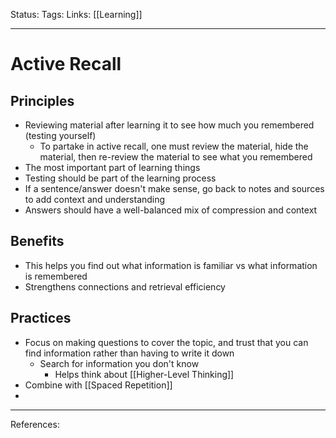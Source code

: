 Status:
Tags:
Links: [[Learning]]
___
# Active Recall
## Principles
-   Reviewing material after learning it to see how much you remembered (testing yourself)
	-   To partake in active recall, one must review the material, hide the material, then re-review the material to see what you remembered
- The most important part of learning things
- Testing should be part of the learning process
- If a sentence/answer doesn't make sense, go back to notes and sources to add context and understanding
- Answers should have a well-balanced mix of compression and context
## Benefits
-   This helps you find out what information is familiar vs what information is remembered
- Strengthens connections and retrieval efficiency
## Practices
- Focus on making questions to cover the topic, and trust that you can find information rather than having to write it down
	- Search for information you don't know
		- Helps think about [[Higher-Level Thinking]]
- Combine with [[Spaced Repetition]]
- 
___
References: